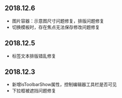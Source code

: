 ## 2018.12.6
* 图片容器：示意图尺寸问题修复，排版问题修复
* 切换模板时，存在焦点无法保存修改问题修复

## 2018.12.5
* 标签文本排版错乱修复

## 2018.12.3
* 新增isToolbarShow属性，控制编辑器工具栏是否可见
* 下拉框被遮挡问题修复
